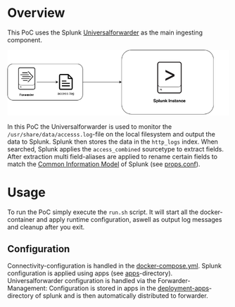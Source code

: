 # Overview
This PoC uses the Splunk [Universalforwarder](https://www.splunk.com/en_us/download/universal-forwarder.html) as the main ingesting component.

![Overview](docs/data-ingest.png)

In this PoC the Universalforwarder is used to monitor the `/usr/share/data/accesss.log`-file on the local filesystem and output the data to Splunk.
Splunk then stores the data in the `http_logs` index. When searched, Splunk applies the `access_combined` sourcetype to extract fields. 
After extraction multi field-aliases are applied to rename certain fields to match the [Common Information Model](https://docs.splunk.com/Documentation/CIM/4.18.0/User/Overview) of Splunk (see [props.conf](splunk/etc/apps/http_log_normalization_TA/default/props.conf)).

# Usage
To run the PoC simply execute the `run.sh` script. It will start all the docker-container and apply runtime configuration, aswell as output log messages and cleanup after you exit.
## Configuration
Connectivity-configuration is handled in the [docker-compose.yml](docker-compose.yml).
Splunk configuration is applied using apps (see [apps](splunk/etc/apps)-directory).
Universalforwarder configuration is handled via the Forwarder-Management: Configuration is stored in apps in the [deployment-apps](splunk/etc/deployment-apps)-directory of splunk and is then automatically distributed to forwarder.
